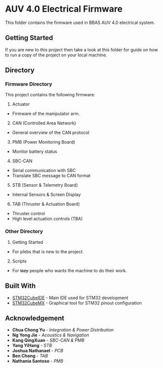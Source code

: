 # AUV 4.0 Electrical Firmware

This folder contains the firmware used in BBAS AUV 4.0 electrical system.

## Getting Started

If you are new to this project then take a look at this folder for guide on how to run a copy of the project on your local machine.

## Directory

### Firmware Directory
This project contains the following firmware:
1. Actuator
 - Firmware of the manipulator arm.
2. CAN (Controlled Area Network)
 - General overview of the CAN protocol
3. PMB (Power Monitoring Board)
 - Monitor battery status 
4. SBC-CAN
 - Serial communication with SBC
 - Translate SBC message to CAN format
5. STB (Sensor & Telemetry Board)
 - Internal Sensors & Screen Display
6. TAB (Thruster & Actuation Board)
 - Thruster control
 - High level actuation controls (TBA)

### Other Directory
1. Getting Started
 - For plebs that is new to the project.
2. Scripts
 - For ~~lazy~~ people who wants the machine to do their work.

## Built With

* [STM32CubeIDE](https://www.st.com/en/development-tools/stm32cubeide.html) - Main IDE  used for STM32 development
* [STM32CubeMX](https://www.st.com/en/development-tools/stm32cubemx.html/) - Graphical tool for STM32 pinout configuration

## Acknowledgement

* **Chua Chong Yu** - *Integration & Power Distribution*
* **Ng Yong Jie** - *Acoustics & Navigation*
* **Kang QingXuan** - *SBC-CAN & PMB*
* **Yang YiHang** - *STB*
* **Joshua Nathanael** - *PCB*
* **Ben Chong** - *TAB*
* **Nathania Santoso** - *PMB*